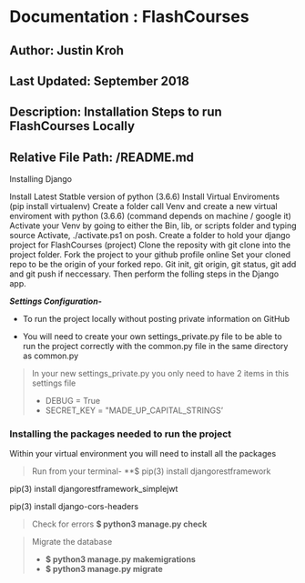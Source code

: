 # Documentation : FlashCourses
##  Author: Justin Kroh
##  Last Updated: September 2018
##  Description: Installation Steps to run FlashCourses Locally
##  Relative File Path: /README.md

Installing Django

Install Latest Statble version of python (3.6.6)
Install Virtual Enviroments (pip install virtualenv)
Create a folder call Venv and create a new virtual enviroment with python (3.6.6) (command depends on machine / google it)
Activate your Venv by going to either the Bin, lib, or scripts folder and typing source Activate, ./activate.ps1 on posh.
Create a folder to hold your django project for FlashCourses (project)
Clone the reposity with git clone into the project folder.
Fork the project to your github profile online
Set your cloned repo to be the origin of your forked repo. Git init, git origin, git status, git add and git push if neccessary.
Then perform the folling steps in the Django app.



***Settings Configuration-***
* To run the project locally without posting private information on GitHub

* You will need to create your own settings_private.py file to be able to run the project correctly
with the common.py file in the same directory as common.py

>  In your new settings_private.py you only need to have 2 items in this settings file
> - DEBUG = True
> - SECRET_KEY = "MADE_UP_CAPITAL_STRINGS’

### Installing the packages needed to run the project

Within your virtual environment you will need to install all the packages
> Run from your terminal-
> **$ pip(3) install djangorestframework

  pip(3) install djangorestframework_simplejwt
  
  pip(3) install django-cors-headers
  

  

> Check for errors
> **$ python3 manage.py check**

> Migrate the database
> - **$ python3 manage.py makemigrations**
> - **$ python3 manage.py migrate**
